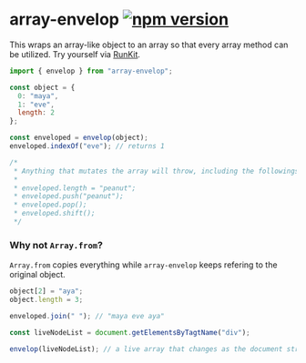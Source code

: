 # array-envelop [![npm version](https://badge.fury.io/js/array-envelop.svg)](https://badge.fury.io/js/array-envelop)

This wraps an array-like object to an array so that every array method can be utilized. Try yourself via [RunKit](https://npm.runkit.com/array-envelop).

```js
import { envelop } from "array-envelop";

const object = {
  0: "maya",
  1: "eve",
  length: 2
};

const enveloped = envelop(object);
enveloped.indexOf("eve"); // returns 1

/*
 * Anything that mutates the array will throw, including the followings:
 *
 * enveloped.length = "peanut";
 * enveloped.push("peanut");
 * enveloped.pop();
 * enveloped.shift();
 */
```

### Why not `Array.from`?

`Array.from` copies everything while `array-envelop` keeps refering to the original object.

```js
object[2] = "aya";
object.length = 3;

enveloped.join(" "); // "maya eve aya"
```

```js
const liveNodeList = document.getElementsByTagtName("div");

envelop(liveNodeList); // a live array that changes as the document structure does
```
